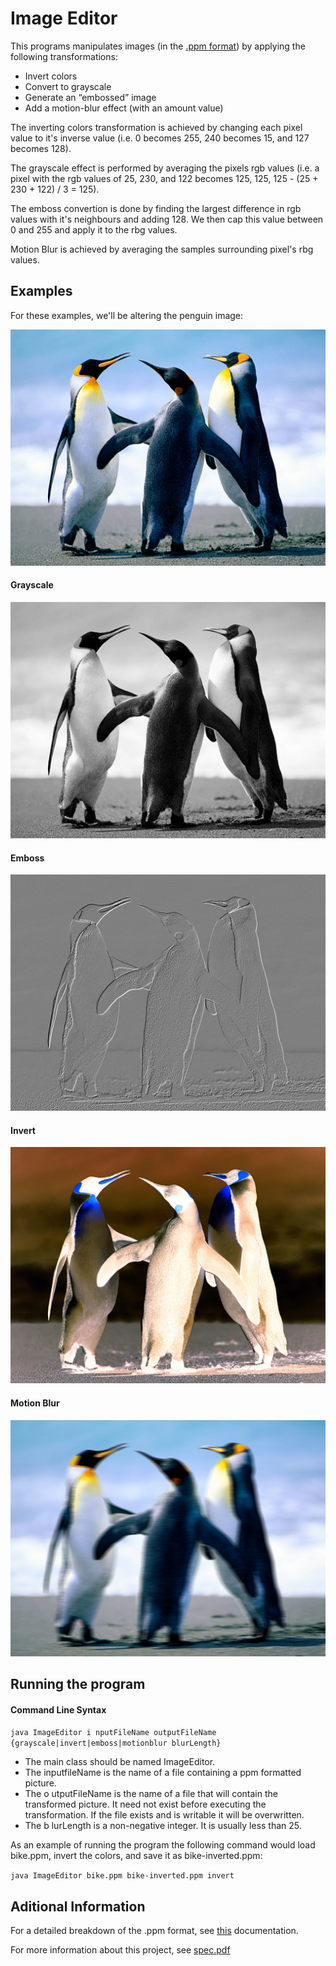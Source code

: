 # Image Editor

This programs manipulates images (in the [.ppm format](https://en.wikipedia.org/wiki/Netpbm#File_formats)) by applying the following transformations:

- Invert colors
- Convert to grayscale
- Generate an “embossed” image
- Add a motion-blur effect (with an amount value)

The inverting colors transformation is achieved by changing each pixel value to it's inverse value (i.e. 0 becomes 255, 240 becomes 15, and 127 becomes 128).

The grayscale effect is performed by averaging the pixels rgb values (i.e. a pixel with the rgb values of 25, 230, and 122 becomes 125, 125, 125 - (25 + 230 + 122) / 3 = 125).

The emboss convertion is done by finding the largest difference in rgb values with it's neighbours and adding 128. We then cap this value between 0 and 255 and apply it to the rbg values.

Motion Blur is achieved by averaging the samples surrounding pixel's rbg values.

## Examples

For these examples, we'll be altering the penguin image:

![](/source_images/png/Penguins.jpg)

#### Grayscale

![](out_images/png/grayscale-Penguins.jpg)

#### Emboss

![](out_images/png/emboss-Penguins.jpg)

#### Invert

![](out_images/png/invert-Penguins.jpg)

#### Motion Blur

![](out_images/png/motionblur-20-Penguins.jpg)

## Running the program

#### Command Line Syntax
```java ImageEditor i nputFileName outputFileName {grayscale|invert|emboss|motionblur blurLength}```

- The main class should be named ImageEditor.
- The inputfileName is the name of a file containing a ppm formatted picture.
- The o utputFileName is the name of a file that will contain the transformed picture. It
need not exist before executing the transformation. If the file exists and is writable it will
be overwritten.
- The b lurLength is a non-negative integer. It is usually less than 25.

As an example of running the program the following command would load bike.ppm, invert the
colors, and save it as bike-inverted.ppm:

```java ImageEditor bike.ppm bike-inverted.ppm invert```


## Aditional Information

For a detailed breakdown of the .ppm format, see [this](http://netpbm.sourceforge.net/doc/ppm.html) documentation.

For more information about this project, see [spec.pdf](ImageEditorSpec.pdf)
